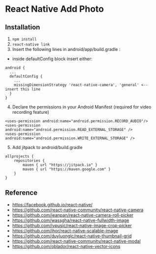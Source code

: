 # React Native Add Photo

## Installation
1. ``` npm install ```
2. ``` react-native link ```
3. Insert the following lines in android/app/build.gradle :
- inside defaultConfig block insert either:
``` 
android {
  ...
  defaultConfig {
    ...
    missingDimensionStrategy 'react-native-camera', 'general' <-- insert this line
  }
}
```
4. Declare the permissions in your Android Manifest (required for video recording feature)
``` 
<uses-permission android:name="android.permission.RECORD_AUDIO"/>
<uses-permission android:name="android.permission.READ_EXTERNAL_STORAGE" />
<uses-permission android:name="android.permission.WRITE_EXTERNAL_STORAGE" />
```
5. Add jitpack to android/build.gradle
``` 
allprojects {
    repositories {
        maven { url "https://jitpack.io" }
        maven { url "https://maven.google.com" }
    }
}
```

## Reference
- https://facebook.github.io/react-native/
- https://github.com/react-native-community/react-native-camera
- https://github.com/jeanpan/react-native-camera-roll-picker
- https://github.com/wassgha/react-native-fullwidth-image
- https://github.com/ivpusic/react-native-image-crop-picker
- https://github.com/ihor/react-native-scalable-image
- https://github.com/duyluonglc/react-native-thumbnail-grid
- https://github.com/react-native-community/react-native-modal
- https://github.com/oblador/react-native-vector-icons
